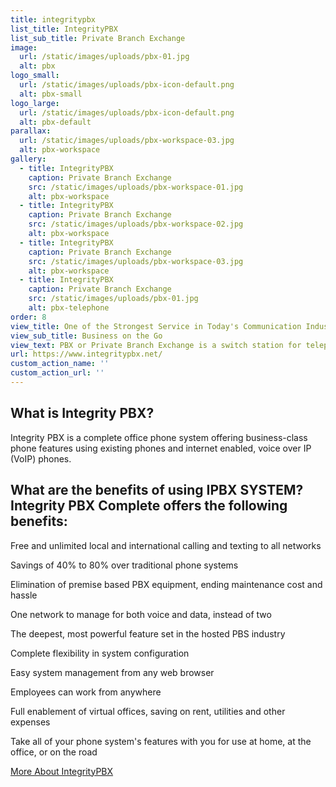 ```yaml
---
title: integritypbx
list_title: IntegrityPBX
list_sub_title: Private Branch Exchange
image:
  url: /static/images/uploads/pbx-01.jpg
  alt: pbx
logo_small:
  url: /static/images/uploads/pbx-icon-default.png
  alt: pbx-small
logo_large:
  url: /static/images/uploads/pbx-icon-default.png
  alt: pbx-default
parallax:
  url: /static/images/uploads/pbx-workspace-03.jpg
  alt: pbx-workspace
gallery:
  - title: IntegrityPBX
    caption: Private Branch Exchange
    src: /static/images/uploads/pbx-workspace-01.jpg
    alt: pbx-workspace
  - title: IntegrityPBX
    caption: Private Branch Exchange
    src: /static/images/uploads/pbx-workspace-02.jpg
    alt: pbx-workspace
  - title: IntegrityPBX
    caption: Private Branch Exchange
    src: /static/images/uploads/pbx-workspace-03.jpg
    alt: pbx-workspace
  - title: IntegrityPBX
    caption: Private Branch Exchange
    src: /static/images/uploads/pbx-01.jpg
    alt: pbx-telephone
order: 8
view_title: One of the Strongest Service in Today's Communication Industry
view_sub_title: Business on the Go
view_text: PBX or Private Branch Exchange is a switch station for telephone systems. It consists mainly of several branches of telephone systems and it switches connections to and from them, thereby linking phone lines. It is the deepest and strongest service in the communication industry, including professional greetings, music on hold, custom auto-attendant, fax with no fax machine, queuing, call recording, conferencing . . . the list goes on and on. All of these features, combined with our industry-leading reputation for quality and reliability give you the power to do what you want. With Integrity PBX, you get the most advanced and fully featured phone system in the industry. A system that is ultra-reliable and supported by reliable system that will save you money and enable you to focus on your business, not your business phone system. Integrity PBX makes it simple to get the most features at the lowest price. When you get a telephone system from PBX, you not only get our award-winning business service and features, you also get a secure telecommunication network, with call quality and VoIP quality that are unsurpassed.
url: https://www.integritypbx.net/
custom_action_name: ''
custom_action_url: ''
---
```

<section id="pbx-features" class="work-features">
  <div class="row section-header pbx-faq">
    <div class="col-eight md-eight tab-full mob-full work-features-content" data-aos="fade-up">
      <h2>What is Integrity PBX?</h2>
      <p>Integrity PBX is a complete office phone system offering business-class phone features using existing phones and internet enabled, voice over IP (VoIP) phones.</p>
    </div>
    <div class="col-full md-full tab-full mob-full work-features-content" data-aos="fade-up">
      <h2>What are the benefits of using IPBX SYSTEM? Integrity PBX Complete offers the following benefits:</h2>
      <div class="col-six mb-six tab-full mob-full">
        <p> <i class="fa fa-check"></i> Free and unlimited local and international calling and texting to all networks</p>
        <p> <i class="fa fa-check"></i> Savings of 40% to 80% over traditional phone systems</p>
        <p> <i class="fa fa-check"></i> Elimination of premise based PBX equipment, ending maintenance cost and hassle</p>
        <p> <i class="fa fa-check"></i> One network to manage for both voice and data, instead of two</p>
        <p> <i class="fa fa-check"></i> The deepest, most powerful feature set in the hosted PBS industry</p>
      </div>
      <div class="col-six mb-six tab-full mob-full">
        <p><i class="fa fa-check"></i> Complete flexibility in system configuration</p>
        <p><i class="fa fa-check"></i> Easy system management from any web browser</p>
        <p><i class="fa fa-check"></i> Employees can work from anywhere</p>
        <p><i class="fa fa-check"></i> Full enablement of virtual offices, saving on rent, utilities and other expenses</p>
        <p><i class="fa fa-check"></i> Take all of your phone system's features with you for use at home, at the office, or on the road</p>
      </div>
    </div>
  </div>
  <div class="row section-header" data-aos="fade-up">
    <div class="col-full more-cta-btn">
      <a href="https://www.integritypbx.net/" target="_blank" class="btn inet-btn-stroke-dark btn--large btn-raised"  title="https://www.integritypbx.net/">More About IntegrityPBX <i class="fa fa-external-link-alt"></i></a>
    </div>
  </div>
</section>
